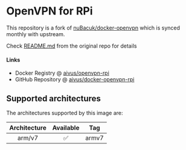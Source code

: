 # OpenVPN for RPi

This repository is a fork of [nuBacuk/docker-openvpn](https://github.com/nuBacuk/docker-openvpn) which is synced monthly with upstream.

Check [README.md](https://github.com/nuBacuk/docker-openvpn?tab=readme-ov-file) from the original repo for details

#### Links

* Docker Registry @ [aivus/openvpn-rpi](https://hub.docker.com/r/aivus/openvpn-rpi)
* GitHub Repository @ [aivus/docker-openvpn-rpi](https://github.com/aivus/docker-openvpn-rpi)

## Supported architectures

The architectures supported by this image are:

| Architecture | Available | Tag   |
| :----: | :----: |-------|
| arm/v7 | ✅ | armv7 |
